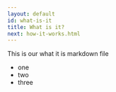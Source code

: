 ```yaml
---
layout: default
id: what-is-it
title: What is it?
next: how-it-works.html
---
```


This is our what it is markdown file

- one
- two
- three
